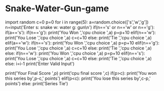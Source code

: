 # Snake-Water-Gun-game
import random
c=0
p=0
for i in range(5):
	a=random.choice(['s','w','g'])
	n=input('Enter s: snake w: water g: gun\n')
	if(n=='s' or n=='w' or n=='g'):
		if(a=='s'):
			if(n=='g'):
				print('You Won  ','cpu choice ',a)
				p=p+10
			elif(n=='w'):
				print('You Lose ','cpu choice ',a)
				c=c+10
			else:
				print('Tie      ','cpu choice ',a)
		elif(a=='w'):
			if(n=='s'):
				print('You Won  ','cpu choice ',a)
				p=p+10
			elif(n=='g'):
				print('You Lose ','cpu choice ',a)
				c=c+10
			else:
				print('Tie      ','cpu choice ',a)
		else:
			if(n=='w'):
				print('You Won  ','cpu choice ',a)
				p=p+10
			elif(n=='s'):
				print('You Lose ','cpu choice ',a)
				c=c+10
			else:
				print('Tie      ','cpu choice ',a)
	else:
		i=i-1
		print('Enter Valid Input')
			
print('Your Final Score ',p)
print('cpu final score ',c)
if(p>c):
	print('You won this series by',p-c,' points')
elif(p<c):
	print('You lose this series by',c-p,' points')
else:
	print('Series Tie')

